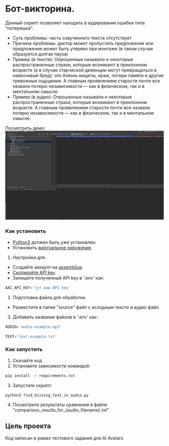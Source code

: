 # Бот-викторина.
Данный скрипт позволяет находить в аудировании ошибки типа “потеряшка”. 
- Суть проблемы: часть озвученного текста отсутствует
- Причина проблемы: диктор может пропустить предложение или предложение может быть утеряно при монтаже (в таком случае образуется долгая пауза)
- Пример (в тексте): Опрошенные называли и некоторые распространенные страхи, которые возникают в преклонном возрасте (а в случае старческой деменции могут превращаться в навязчивый бред): это боязнь нищеты, краж, потери памяти и другие тревожные ощущения. А главным проявлением старости почти все назвали потерю независимости — как в физическом, так и в ментальном смысле.
- Пример (в аудио): Опрошенные называли и некоторые распространенные страхи, которые возникают в преклонном возрасте. А главным проявлением старости почти все назвали потерю независимости — как в физическом, так и в ментальном смысле.

Посмотреть демо: ![демо](assets/poteryashka.gif)
### Как установить
- [Python3](https://www.python.org/downloads/) должен быть уже установлен. 
- Установить [виртуальное окружение](https://python-scripts.com/virtualenv).

1. Настройки для .
- Создайте аккаунт на [assemblyai](https://www.assemblyai.com/).
- [Скопируйте API key](https://www.assemblyai.com/app/).
- Запишите полученный API key в '.env' как:
```python
AAI_API_KEY='тут ваш API key'
```
  
2. Подготовка файла для обработки.
- Разместите в папке "source" файл с исходным тексто и аудио файл. 


3. Добавить название файлов в '.env' как:
```python
AUDIO='audio-example.mp3'
```

```python
TEXT='text-example.txt'
```

### Как запустить
1. Скачайте код
2. Установите зависимости командой:
```bash
pip install -r requirements.txt
```
3. Запустите скрипт:
```bash
python3 find_missing_text_in_audio.py
```

4. Посмотрите результаты сравнения в файле "comparison_results_for_{audio_filename}.txt"


## Цель проекта

Код написан в рамах тестового задания для AI Avatars
